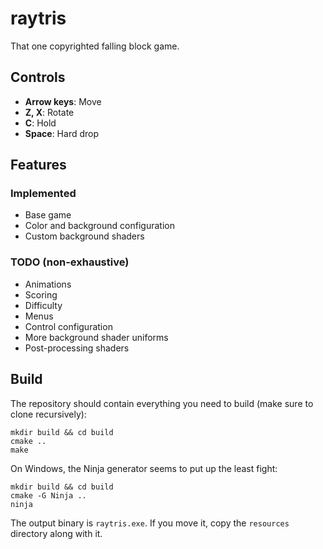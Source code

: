 # raytris

That one copyrighted falling block game.

## Controls
- **Arrow keys**: Move
- **Z, X**: Rotate
- **C**: Hold
- **Space**: Hard drop

## Features

### Implemented
- Base game
- Color and background configuration
- Custom background shaders

### TODO (non-exhaustive)
- Animations
- Scoring
- Difficulty
- Menus
- Control configuration
- More background shader uniforms
- Post-processing shaders

## Build

The repository should contain everything you need to build (make sure to clone recursively):

```
mkdir build && cd build 
cmake ..
make
```

On Windows, the Ninja generator seems to put up the least fight:

```
mkdir build && cd build
cmake -G Ninja ..
ninja
```

The output binary is `raytris.exe`. If you move it, copy the `resources` directory along with it.
